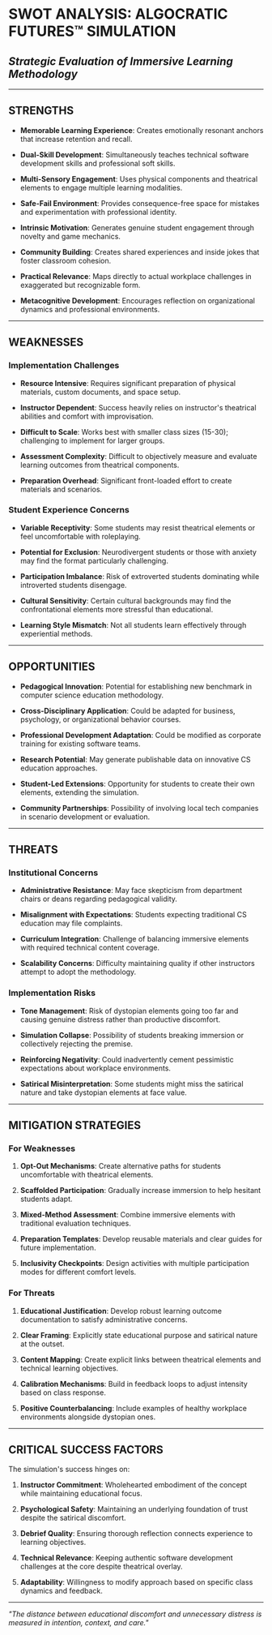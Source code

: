 # SWOT ANALYSIS: ALGOCRATIC FUTURES™ SIMULATION
## *Strategic Evaluation of Immersive Learning Methodology*

---

## STRENGTHS

- **Memorable Learning Experience**: Creates emotionally resonant anchors that increase retention and recall.

- **Dual-Skill Development**: Simultaneously teaches technical software development skills and professional soft skills.

- **Multi-Sensory Engagement**: Uses physical components and theatrical elements to engage multiple learning modalities.

- **Safe-Fail Environment**: Provides consequence-free space for mistakes and experimentation with professional identity.

- **Intrinsic Motivation**: Generates genuine student engagement through novelty and game mechanics.

- **Community Building**: Creates shared experiences and inside jokes that foster classroom cohesion.

- **Practical Relevance**: Maps directly to actual workplace challenges in exaggerated but recognizable form.

- **Metacognitive Development**: Encourages reflection on organizational dynamics and professional environments.

---

## WEAKNESSES

### Implementation Challenges

- **Resource Intensive**: Requires significant preparation of physical materials, custom documents, and space setup.

- **Instructor Dependent**: Success heavily relies on instructor's theatrical abilities and comfort with improvisation.

- **Difficult to Scale**: Works best with smaller class sizes (15-30); challenging to implement for larger groups.

- **Assessment Complexity**: Difficult to objectively measure and evaluate learning outcomes from theatrical components.

- **Preparation Overhead**: Significant front-loaded effort to create materials and scenarios.

### Student Experience Concerns

- **Variable Receptivity**: Some students may resist theatrical elements or feel uncomfortable with roleplaying.

- **Potential for Exclusion**: Neurodivergent students or those with anxiety may find the format particularly challenging.

- **Participation Imbalance**: Risk of extroverted students dominating while introverted students disengage.

- **Cultural Sensitivity**: Certain cultural backgrounds may find the confrontational elements more stressful than educational.

- **Learning Style Mismatch**: Not all students learn effectively through experiential methods.

---

## OPPORTUNITIES

- **Pedagogical Innovation**: Potential for establishing new benchmark in computer science education methodology.

- **Cross-Disciplinary Application**: Could be adapted for business, psychology, or organizational behavior courses.

- **Professional Development Adaptation**: Could be modified as corporate training for existing software teams.

- **Research Potential**: May generate publishable data on innovative CS education approaches.

- **Student-Led Extensions**: Opportunity for students to create their own elements, extending the simulation.

- **Community Partnerships**: Possibility of involving local tech companies in scenario development or evaluation.

---

## THREATS

### Institutional Concerns

- **Administrative Resistance**: May face skepticism from department chairs or deans regarding pedagogical validity.

- **Misalignment with Expectations**: Students expecting traditional CS education may file complaints.

- **Curriculum Integration**: Challenge of balancing immersive elements with required technical content coverage.

- **Scalability Concerns**: Difficulty maintaining quality if other instructors attempt to adopt the methodology.

### Implementation Risks

- **Tone Management**: Risk of dystopian elements going too far and causing genuine distress rather than productive discomfort.

- **Simulation Collapse**: Possibility of students breaking immersion or collectively rejecting the premise.

- **Reinforcing Negativity**: Could inadvertently cement pessimistic expectations about workplace environments.

- **Satirical Misinterpretation**: Some students might miss the satirical nature and take dystopian elements at face value.

---

## MITIGATION STRATEGIES

### For Weaknesses

1. **Opt-Out Mechanisms**: Create alternative paths for students uncomfortable with theatrical elements.

2. **Scaffolded Participation**: Gradually increase immersion to help hesitant students adapt.

3. **Mixed-Method Assessment**: Combine immersive elements with traditional evaluation techniques.

4. **Preparation Templates**: Develop reusable materials and clear guides for future implementation.

5. **Inclusivity Checkpoints**: Design activities with multiple participation modes for different comfort levels.

### For Threats

1. **Educational Justification**: Develop robust learning outcome documentation to satisfy administrative concerns.

2. **Clear Framing**: Explicitly state educational purpose and satirical nature at the outset.

3. **Content Mapping**: Create explicit links between theatrical elements and technical learning objectives.

4. **Calibration Mechanisms**: Build in feedback loops to adjust intensity based on class response.

5. **Positive Counterbalancing**: Include examples of healthy workplace environments alongside dystopian ones.

---

## CRITICAL SUCCESS FACTORS

The simulation's success hinges on:

1. **Instructor Commitment**: Wholehearted embodiment of the concept while maintaining educational focus.

2. **Psychological Safety**: Maintaining an underlying foundation of trust despite the satirical discomfort.

3. **Debrief Quality**: Ensuring thorough reflection connects experience to learning objectives.

4. **Technical Relevance**: Keeping authentic software development challenges at the core despite theatrical overlay.

5. **Adaptability**: Willingness to modify approach based on specific class dynamics and feedback.

---

*"The distance between educational discomfort and unnecessary distress is measured in intention, context, and care."*
